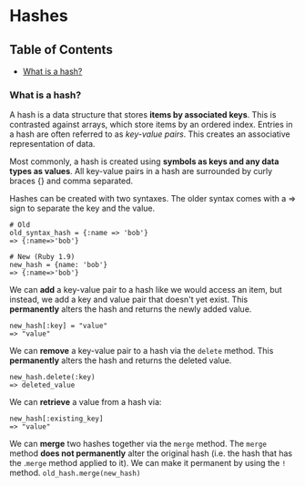 # Hashes

## Table of Contents
- [What is a hash?](#what-is-a-hash)

### What is a hash?
A hash is a data structure that stores __items by associated keys__. This is contrasted against arrays, which store items by an ordered index. Entries in a hash are often referred to as *key-value pairs*. This creates an associative representation of data.

Most commonly, a hash is created using __symbols as keys and any data types as values__. All key-value pairs in a hash are surrounded by curly braces {} and comma separated.

Hashes can be created with two syntaxes. The older syntax comes with a => sign to separate the key and the value.
```
# Old
old_syntax_hash = {:name => 'bob'}
=> {:name=>'bob'}

# New (Ruby 1.9)
new_hash = {name: 'bob'}
=> {:name=>'bob'}
```
We can __add__ a key-value pair to a hash like we would access an item, but instead, we add a key and value pair that doesn't yet exist. This __permanently__ alters the hash and returns the newly added value. 
```
new_hash[:key] = "value"
=> "value"
```
We can __remove__ a key-value pair to a hash via the `delete` method. This __permanently__ alters the hash and returns the deleted value. 
```
new_hash.delete(:key)
=> deleted_value
```
We can __retrieve__ a value from a hash via: 
```
new_hash[:existing_key]
=> "value"
```
We can __merge__ two hashes together via the `merge` method. The `merge` method __does not permanently__ alter the original hash (i.e. the hash that has the .`merge` method applied to it). We can make it permanent by using the `!` method. 
`old_hash.merge(new_hash)`
